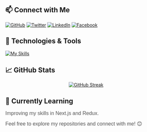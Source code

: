 
<!-- Connect with Me -->
## 📫 Connect with Me
[![GitHub](https://img.shields.io/badge/GitHub-naymhossen1b-181717?logo=github&logoColor=white)](https://github.com/naymhossen1b)
[![Twitter](https://img.shields.io/badge/Twitter-naymhossen1b-1DA1F2?logo=twitter&logoColor=white)](https://twitter.com/naymhossen1b)
[![LinkedIn](https://img.shields.io/badge/LinkedIn-Naym%20Hossen-0077B5?logo=linkedin&logoColor=white)](https://www.linkedin.com/in/naymhossen1b/)
[![Facebook](https://img.shields.io/badge/Facebook-Naym%20Hossen-1877F2?logo=facebook&logoColor=white)](https://www.facebook.com/naymhossen1b/)


<!-- Technologies & Tools -->
## 🔧 Technologies & Tools
[![My Skills](https://skillicons.dev/icons?i=html,css,tailwindcss,bootstrap,javascript,git,github,react,nextjs,nodejs,express,mongodb,figma,vscode,&theme=light)](https://skillicons.dev)


## 📈 GitHub Stats
<p align="center">
  <a href="https://git.io/streak-stats">
    <img src="https://github-readme-streak-stats.herokuapp.com/?user=naymhossen1b&theme=green_nur&ring=2DA44E&fire=2DA44E&sideNums=2DA44E&currStreakNum=2DA44E&currStreakLabel=2DA44E&dates=2DA44E&border=2DA44E&background=000000&stroke=2DA44E&currStreakNum=FFFFFF&currStreakLabel=FFFFFF&sideLabels=FFFFFF&fire=2DA44E&ring=2DA44E&sideNums=2DA44E&dates=2DA44E&border=2DA44E" alt="GitHub Streak">
  </a>
</p>


<!-- Introduction -->
<!-- <span style="color: #555; font-family: 'Helvetica', sans-serif; font-size: 16px;">Passionate about crafting web experiences and solving real-world problems. I'm currently learning Next.js and Redux, and I specialize in the MERN stack, bringing ideas to life through clean and efficient code.</span> -->

<!-- Currently Learning -->
## 🌱 Currently Learning
<span style="color: #555; font-family: 'Helvetica', sans-serif; font-size: 16px;">Improving my skills in Next.js and Redux.</span>



<!-- GitHub Stats -->
<!-- ## 📈 GitHub Stats
<div style="display: flex; justify-content: space-between; align-items: center; flex-wrap: wrap;">
  <img align="center" src="https://github-readme-stats.vercel.app/api?username=naymhossen1b&show_icons=true&count_private=true&hide=contribs" alt="GitHub Stats" />
  <img align="center" src="https://github-readme-stats.vercel.app/api/top-langs/?username=naymhossen1b&layout=compact" alt="Top Languages" />
</div> -->


<span style="color: #555; font-family: 'Helvetica', sans-serif; font-size: 16px;">Feel free to explore my repositories and connect with me! 😊</span>
